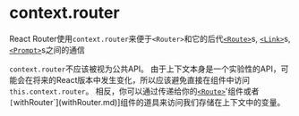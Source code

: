 # context.router

React Router使用`context.router`来便于`<Router>`和它的后代[`<Route>`](Route.md)s, [`<Link>`](../../../react-router-dom/docs/api/Link.md)s, [`<Prompt>`](Prompt.md)s之间的通信

`context.router`不应该被视为公共API。 由于上下文本身是一个实验性的API，可能会在将来的React版本中发生变化，所以应该避免直接在组件中访问`this.context.router`。 相反，你可以通过传递给你的[`<Route>`](Route.md)'组件或者`[`withRouter`](withRouter.md)]组件的道具来访问我们存储在上下文中的变量。
